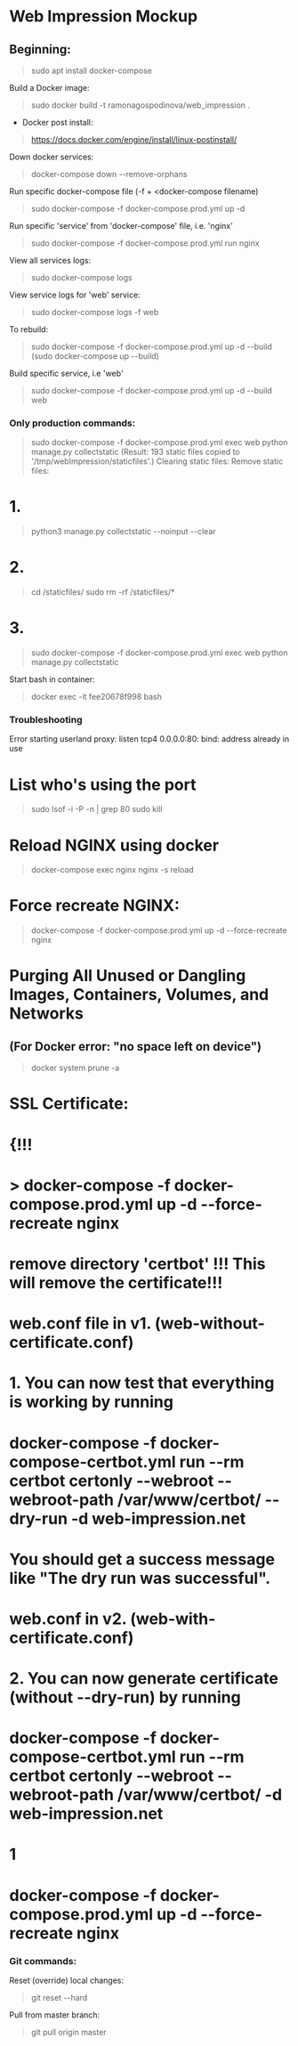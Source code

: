 # Web Impression Mockup

## Beginning:
> sudo apt install docker-compose

Build a Docker image:
> sudo docker build -t ramonagospodinova/web_impression .

* Docker post install:
> https://docs.docker.com/engine/install/linux-postinstall/


Down docker services:
> docker-compose down --remove-orphans

Run specific docker-compose file (-f + <docker-compose filename)
> sudo docker-compose -f docker-compose.prod.yml up -d

Run specific 'service' from 'docker-compose' file, i.e. 'nginx'
> sudo docker-compose -f docker-compose.prod.yml run nginx

View all services logs:
> sudo docker-compose logs

View service logs for 'web' service:
> sudo docker-compose logs -f web

To rebuild:
> sudo docker-compose -f docker-compose.prod.yml up -d --build
(sudo docker-compose up --build)

Build specific service, i.e 'web'
> sudo docker-compose -f docker-compose.prod.yml up -d --build web

### Only production commands:
> sudo docker-compose -f docker-compose.prod.yml exec web python manage.py collectstatic
(Result: 193 static files copied to '/tmp/webImpression/staticfiles'.)
Clearing static files:
Remove static files:
# 1.
> python3 manage.py collectstatic --noinput --clear
# 2.
> cd /staticfiles/
> sudo rm -rf /staticfiles/*
# 3.
> sudo docker-compose -f docker-compose.prod.yml exec web python manage.py collectstatic

Start bash in container:
> docker exec -it fee20678f998 bash

### Troubleshooting
Error starting userland proxy: listen tcp4 0.0.0.0:80: bind: address already in use
# List who's using the port
> sudo lsof -i -P -n | grep 80
> sudo kill <process id>

# Reload NGINX using docker
> docker-compose exec nginx nginx -s reload

# Force recreate NGINX:
> docker-compose -f docker-compose.prod.yml up -d --force-recreate nginx

# Purging All Unused or Dangling Images, Containers, Volumes, and Networks
## (For Docker error: "no space left on device")
> docker system prune -a

# SSL Certificate:
# {!!!
# > docker-compose -f docker-compose.prod.yml up -d --force-recreate nginx
# remove directory 'certbot' !!! This will remove the certificate!!!

# web.conf file in v1. (web-without-certificate.conf)
# 1. You can now test that everything is working by running
# docker-compose -f docker-compose-certbot.yml run --rm  certbot certonly --webroot --webroot-path /var/www/certbot/ --dry-run -d web-impression.net
# You should get a success message like "The dry run was successful".

# web.conf in v2. (web-with-certificate.conf)
# 2. You can now generate certificate (without --dry-run) by running
# docker-compose -f docker-compose-certbot.yml run --rm  certbot certonly --webroot --webroot-path /var/www/certbot/ -d web-impression.net
# 1
# docker-compose -f docker-compose.prod.yml up -d --force-recreate nginx

### Git commands:
Reset (override) local changes:
> git reset --hard

Pull from master branch:
> git pull origin master
